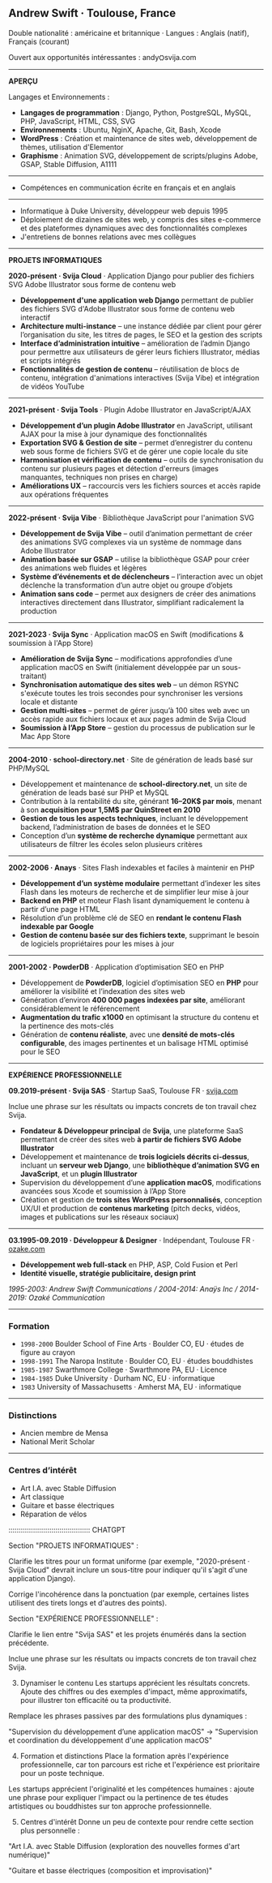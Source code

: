 <!-- https://www.w3schools.com/charsets/ref_emoji_office.asp -->

## Andrew Swift · Toulouse, France  

Double nationalité : américaine et britannique · Langues : Anglais (natif), Français (courant)

Ouvert aux opportunités intéressantes : andy⛭svija.com  

---  
**APERÇU**  

Langages et Environnements :

- **Langages de programmation** : Django, Python, PostgreSQL, MySQL, PHP, JavaScript, HTML, CSS, SVG
- **Environnements** : Ubuntu, NginX, Apache, Git, Bash, Xcode
- **WordPress** : Création et maintenance de sites web, développement de thèmes, utilisation d'Elementor
- **Graphisme** : Animation SVG, développement de scripts/plugins Adobe, GSAP, Stable Diffusion, A1111

---

- Compétences en communication écrite en français et en anglais

---

- Informatique à Duke University, développeur web depuis 1995  
- Déploiement de dizaines de sites web, y compris des sites e-commerce et des plateformes dynamiques avec des fonctionnalités complexes  
- J'entretiens de bonnes relations avec mes collègues

---  
**PROJETS INFORMATIQUES**  

<b>2020-présent · Svija Cloud</b> · Application Django pour publier des fichiers SVG Adobe Illustrator sous forme de contenu web<br>  

- **Développement d'une application web Django** permettant de publier des fichiers SVG d'Adobe Illustrator sous forme de contenu web interactif  
- **Architecture multi-instance** – une instance dédiée par client pour gérer l’organisation du site, les titres de pages, le SEO et la gestion des scripts  
- **Interface d’administration intuitive** – amélioration de l’admin Django pour permettre aux utilisateurs de gérer leurs fichiers Illustrator, médias et scripts intégrés  
- **Fonctionnalités de gestion de contenu** – réutilisation de blocs de contenu, intégration d'animations interactives (Svija Vibe) et intégration de vidéos YouTube

---  
  

<b>2021-présent · Svija Tools</b> · Plugin Adobe Illustrator en JavaScript/AJAX<br>  

- **Développement d’un plugin Adobe Illustrator** en JavaScript, utilisant AJAX pour la mise à jour dynamique des fonctionnalités  
- **Exportation SVG & Gestion de site** – permet d’enregistrer du contenu web sous forme de fichiers SVG et de gérer une copie locale du site  
- **Harmonisation et vérification de contenu** – outils de synchronisation du contenu sur plusieurs pages et détection d'erreurs (images manquantes, techniques non prises en charge)  
- **Améliorations UX** – raccourcis vers les fichiers sources et accès rapide aux opérations fréquentes  

---  
  

<b>2022-présent · Svija Vibe</b> · Bibliothèque JavaScript pour l'animation SVG<br>  

- **Développement de Svija Vibe** – outil d’animation permettant de créer des animations SVG complexes via un système de nommage dans Adobe Illustrator  
- **Animation basée sur GSAP** – utilise la bibliothèque GSAP pour créer des animations web fluides et légères  
- **Système d’événements et de déclencheurs** – l’interaction avec un objet déclenche la transformation d’un autre objet ou groupe d’objets  
- **Animation sans code** – permet aux designers de créer des animations interactives directement dans Illustrator, simplifiant radicalement la production  

---  
  

<b>2021-2023 · Svija Sync</b> · Application macOS en Swift (modifications & soumission à l'App Store)<br>  

- **Amélioration de Svija Sync** – modifications approfondies d’une application macOS en Swift (initialement développée par un sous-traitant)  
- **Synchronisation automatique des sites web** – un démon RSYNC s'exécute toutes les trois secondes pour synchroniser les versions locale et distante  
- **Gestion multi-sites** – permet de gérer jusqu’à 100 sites web avec un accès rapide aux fichiers locaux et aux pages admin de Svija Cloud  
- **Soumission à l’App Store** – gestion du processus de publication sur le Mac App Store  

---  
  

<b>2004-2010 · school-directory.net</b> · Site de génération de leads basé sur PHP/MySQL<br>  

- Développement et maintenance de **school-directory.net**, un site de génération de leads basé sur PHP et MySQL  
- Contribution à la rentabilité du site, générant **16–20K$ par mois**, menant à son **acquisition pour 1,5M$ par QuinStreet en 2010**  
- **Gestion de tous les aspects techniques**, incluant le développement backend, l’administration de bases de données et le SEO  
- Conception d’un **système de recherche dynamique** permettant aux utilisateurs de filtrer les écoles selon plusieurs critères  

---  
  

<b>2002-2006 · Anays</b> · Sites Flash indexables et faciles à maintenir en PHP<br>  

- **Développement d’un système modulaire** permettant d’indexer les sites Flash dans les moteurs de recherche et de simplifier leur mise à jour  
- **Backend en PHP** et moteur Flash lisant dynamiquement le contenu à partir d’une page HTML  
- Résolution d’un problème clé de SEO en **rendant le contenu Flash indexable par Google**  
- **Gestion de contenu basée sur des fichiers texte**, supprimant le besoin de logiciels propriétaires pour les mises à jour  

---  
  

<b>2001-2002 · PowderDB</b> · Application d’optimisation SEO en PHP<br>  

- Développement de **PowderDB**, logiciel d’optimisation SEO en **PHP** pour améliorer la visibilité et l’indexation des sites web  
- Génération d’environ **400 000 pages indexées par site**, améliorant considérablement le référencement  
- **Augmentation du trafic x1000** en optimisant la structure du contenu et la pertinence des mots-clés  
- Génération de **contenu réaliste**, avec une **densité de mots-clés configurable**, des images pertinentes et un balisage HTML optimisé pour le SEO  

  


---  
**EXPÉRIENCE PROFESSIONNELLE**  

<b>09.2019-présent · Svija SAS</b> · Startup SaaS, Toulouse FR · <a href=https://svija.com>svija.com</a><br>  

Inclue une phrase sur les résultats ou impacts concrets de ton travail chez Svija.

- **Fondateur & Développeur principal** de **Svija**, une plateforme SaaS permettant de créer des sites web **à partir de fichiers SVG Adobe Illustrator**  
- Développement et maintenance de **trois logiciels décrits ci-dessus**, incluant un **serveur web Django**, une **bibliothèque d’animation SVG en JavaScript**, et un **plugin Illustrator**  
- Supervision du développement d’une **application macOS**, modifications avancées sous Xcode et soumission à l’App Store  
- Création et gestion de **trois sites WordPress personnalisés**, conception UX/UI et production de **contenus marketing** (pitch decks, vidéos, images et publications sur les réseaux sociaux)  

---  
  

<b>03.1995-09.2019 · Développeur & Designer</b> · Indépendant, Toulouse FR · <a href=https://ozake.com>ozake.com</a><br>  

- **Développement web full-stack** en PHP, ASP, Cold Fusion et Perl  
- **Identité visuelle, stratégie publicitaire, design print**  

*1995-2003: Andrew Swift Communications / 2004-2014: Anaÿs Inc / 2014-2019: Ozaké Communication*  

  


---  
### Formation  

- `1998-2000` Boulder School of Fine Arts · Boulder CO, EU · études de figure au crayon  
- `1998-1991` The Naropa Institute · Boulder CO, EU · études bouddhistes  
- `1985-1987` Swarthmore College · Swarthmore PA, EU · Licence  
- `1984-1985` Duke University · Durham NC, EU · informatique  
- `1983` University of Massachusetts · Amherst MA, EU · informatique  

---  
### Distinctions  

- Ancien membre de Mensa  
- National Merit Scholar  

---  
### Centres d’intérêt  

- Art I.A. avec Stable Diffusion  
- Art classique  
- Guitare et basse électriques  
- Réparation de vélos  


:::::::::::::::::::::::::::::::::::::::: CHATGPT


Section "PROJETS INFORMATIQUES" :

Clarifie les titres pour un format uniforme (par exemple, "2020-présent · Svija Cloud" devrait inclure un sous-titre pour indiquer qu'il s'agit d'une application Django).

Corrige l'incohérence dans la ponctuation (par exemple, certaines listes utilisent des tirets longs et d'autres des points).

Section "EXPÉRIENCE PROFESSIONNELLE" :

Clarifie le lien entre "Svija SAS" et les projets énumérés dans la section précédente.

Inclue une phrase sur les résultats ou impacts concrets de ton travail chez Svija.

3. Dynamiser le contenu
Les startups apprécient les résultats concrets. Ajoute des chiffres ou des exemples d'impact, même approximatifs, pour illustrer ton efficacité ou ta productivité.

Remplace les phrases passives par des formulations plus dynamiques :

"Supervision du développement d’une application macOS" → "Supervision et coordination du développement d'une application macOS"

4. Formation et distinctions
Place la formation après l'expérience professionnelle, car ton parcours est riche et l'expérience est prioritaire pour un poste technique.

Les startups apprécient l'originalité et les compétences humaines : ajoute une phrase pour expliquer l'impact ou la pertinence de tes études artistiques ou bouddhistes sur ton approche professionnelle.

5. Centres d'intérêt
Donne un peu de contexte pour rendre cette section plus personnelle :

"Art I.A. avec Stable Diffusion (exploration des nouvelles formes d'art numérique)"

"Guitare et basse électriques (composition et improvisation)"


